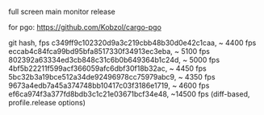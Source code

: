 full screen main monitor release

for pgo: https://github.com/Kobzol/cargo-pgo

git hash, fps
c349ff9c102320d9a3c219cbb48b30d0e42c1caa, ~ 4400 fps
eccab4c84fca99bd95bfa8517330f34913ec3eba, ~ 5100 fps
802392a63334ed3cb848c31c6b0b649364b1c24d, ~ 5000 fps
4bf5b22211f599acf366059afc6dbf30f18b32ac, ~ 4450 fps
5bc32b3a19bce512a34de92496978cc75979abc9, ~ 4350 fps
9673a4edb7a45a374748bb10417c03f3186e1719, ~ 4600 fps
ef6ca974f3a377fd8bdb3c1c21e03671bcf34e48, ~14500 fps (diff-based, profile.release options)
